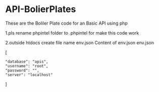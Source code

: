 # API-BolierPlates
These are the Boliler Plate code for an Basic API using php

1.pls rename phpintel folder to .phpintel for make this code work

2.outside htdocs create file name env.json
Content of env.json
env.json

[

	"database": "apis",
	"username": "root",
	"password": "",
	"server": "localhost"
	
]

